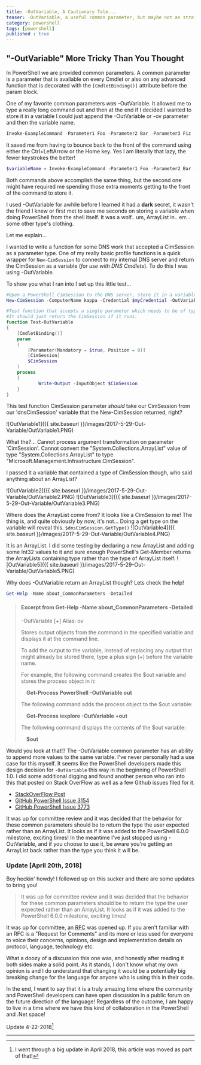 ```yaml
---
title: -OutVariable, A Cautionary Tale...
teaser: -OutVariable, a useful common parameter, but maybe not as straight forward as you always thought!
category: powershell
tags: [powershell]
published : true
---
```


## "-OutVariable" More Tricky Than You Thought

In PowerShell we are provided common parameters.  A common parameter is a parameter that is available on every Cmdlet or also on any advanced function that is decorated with the `[CmdletBinding()]` attribute before the param block.

One of my favorite common parameters *was* -OutVariable.  It allowed me to type a really long command out and then at the end if I decided I wanted to store it in a variable I could just append the -OutVariable or -ov parameter and then the variable name.

```powershell
Invoke-ExampleCommand -Parameter1 Foo -Parameter2 Bar -Parameter3 Fiz -Parameter4 qux -OutVariable variableName
```

It saved me from having to bounce back to the front of the command using either the Ctrl+LeftArrow or the Home key.  Yes I am literally that lazy, the fewer keystrokes the better!

```powershell
$variableName = Invoke-ExampleCommand -Parameter1 Foo -Parameter2 Bar -Parameter3 Fiz -Parameter4 qux
```

Both commands above accomplish the same thing, but the second one might have required me spending those extra moments getting to the front of the command to store it.

I used -OutVariable for awhile before I learned it had a **dark** secret, it wasn't the friend I knew or first met to save me seconds on storing a variable when doing PowerShell from the shell itself.  It was a wolf.. um, ArrayList in.. err... some other type's clothing.

Let me explain...

I wanted to write a function for some DNS work that accepted a CimSession as a parameter type.  One of my really basic profile functions is a quick wrapper for `New-CimSession` to connect to my internal DNS server and return the CimSession as a variable (*for use with DNS Cmdlets*).  To do this I was using -OutVariable.

To show you what I ran into I set up this little test...

```powershell
#Open a PowerShell CimSession to the DNS server, store it in a variable named 'dnsCimSession'
New-CimSession -ComputerName kappa -Credential $myCredential -OutVariable dnsCimSession

#Test function that accepts a single parameter which needs to be of type CimSession (Microsoft.Management.Infrastructure.CimSession).
#It should just return the CimSession if it runs.
function Test-OutVariable
{
    [CmdletBinding()]
    param
    (
        [Parameter(Mandatory = $true, Position = 0)]
        [CimSession]
        $CimSession
    )
    process
    {
            Write-Output -InputObject $CimSession
    }
}
```

This test function CimSession parameter *should* take our CimSession from our 'dnsCimSession' variable that the New-CimSession returned, right?

![OutVariable1]({{ site.baseurl }}/images/2017-5-29-Out-Variable/OutVariable1.PNG)

What the?...
 Cannot process argument transformation on parameter 'CimSession'. Cannot convert the "System.Collections.ArrayList" value of type "System.Collections.ArrayList" to type "Microsoft.Management.Infrastructure.CimSession".

I passed it a variable that contained a type of CimSession though, who said anything about an ArrayList?

![OutVariable2]({{ site.baseurl }}/images/2017-5-29-Out-Variable/OutVariable2.PNG)
![OutVariable3]({{ site.baseurl }}/images/2017-5-29-Out-Variable/OutVariable3.PNG)

Where does the ArrayList come from?  It looks like a CimSession to me!  The thing is, and quite obviously by now, it's not...  Doing a get type on the variable will reveal this. `$dnsCimSession.GetType()`
![OutVariable4]({{ site.baseurl }}/images/2017-5-29-Out-Variable/OutVariable4.PNG)

It is an ArrayList.  I did some testing by declaring a new ArrayList and adding some Int32 values to it and sure enough PowerShell's Get-Member returns the ArrayLists containing type rather than the type of ArrayList itself.
![OutVariable5]({{ site.baseurl }}/images/2017-5-29-Out-Variable/OutVariable5.PNG)

Why does -OutVariable return an ArrayList though?  Lets check the help!

```powershell
Get-Help -Name about_CommonParameters -Detailed
```

> #### Excerpt from Get-Help -Name about_CommonParameters -Detailed
> -OutVariable [+] Alias: ov
>
>    Stores output objects from the command in the specified variable and
>    displays it at the command line.
>
>    To add the output to the variable, instead of replacing any output
>    that might already be stored there, type a plus sign (+) before the
>    variable name.
>
>    For example, the following command creates the $out variable and
>    stores the process object in it:
>
>    <b>&emsp;Get-Process PowerShell -OutVariable out</b>
>
>    The following command adds the process object to the $out variable:
>
>    <b>&emsp;Get-Process iexplore -OutVariable +out</b>
>
>    The following command displays the contents of the $out variable:
>
>    <b>&emsp;$out</b>

Would you look at that!?  The -OutVariable common parameter has an ability to append more values to the same variable.  I've never personally had a use case for this myself.  It seems like the PowerShell developers made this design decision for `-OutVariable` this way in the beginning of PowerShell 1.0.  I did some additional digging and found another person who ran into this that posted on Stack OverFlow as well as a few Github issues filed for it.

- [StackOverFlow Post](https://stackoverflow.com/questions/40666291/using-outvariable-creates-arraylist)
- [GitHub PowerShell Issue 3154](https://github.com/PowerShell/PowerShell/issues/3154)
- [GitHub PowerShell Issue 3773](https://github.com/PowerShell/PowerShell/issues/3154)

It was up for committee review and it was decided that the behavior for these common parameters should be to return the type the user expected rather than an ArrayList.  It looks as if it was added to the PowerShell 6.0.0 milestone, exciting times!  In the meantime I've just stopped using -OutVariable, and if you choose to use it, be aware you're getting an ArrayList back rather than the type you think it will be.

### Update [April 20th, 2018]

Boy heckin' howdy!  I followed up on this sucker and there are some updates to bring you!

>It was up for committee review and it was decided that the behavior for these common parameters should be to return the type the user expected rather than an ArrayList.  It looks as if it was added to the PowerShell 6.0.0 milestone, exciting times!

It was up for committee, an [RFC](https://github.com/PowerShell/PowerShell-RFC/pull/120) was opened up.  If you aren't familiar with an RFC is a "Request for Comments" and its more or less used for everyone to voice their concerns, opinions, design and implementation details on protocol, language, technology etc.

What a doozy of a discussion this one was, and honestly after reading it both sides make a solid point.  As it stands, I don't know what my own opinion is and I do understand that changing it would be a potentially big breaking change for the language for anyone who is using this in their code.

In the end, I want to say that it is a truly amazing time where the community and PowerShell developers can have open discussion in a public forum on the future direction of the language!  Regardless of the outcome, I am happy to live in a time where we have this kind of collaboration in the PowerShell and .Net space!

Update 4-22-2018[^1]

---

[^1]:
    I went through a big update in April 2018, this article was moved as part of that!